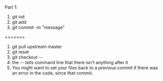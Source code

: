 Part 1:

1. git init
2. git add
3. git commit -m "message"

=======

1. git pull upstream master
2. git reset
3. git checkout --
4. the -- tells command line that there isn't anything after it
5. You might want to set your files back to a previous commit if there was an error in the code, since that commit.
